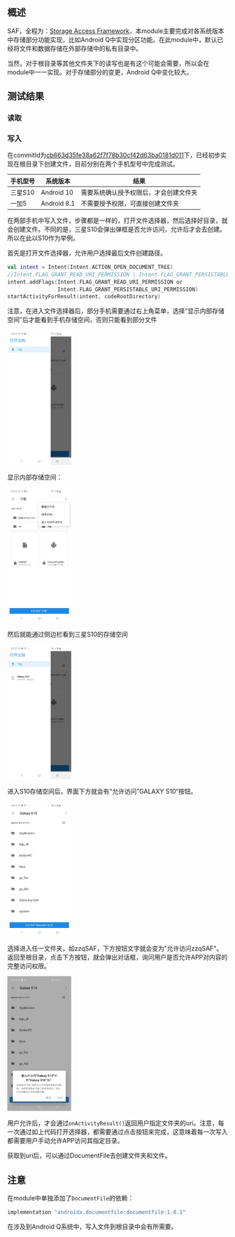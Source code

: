 ## 概述

SAF，全程为：[Storage Access Framework](https://developer.android.com/guide/topics/providers/document-provider)，本module主要完成对各系统版本中存储部分功能实现，比如Android Q中实现分区功能。在此module中，默认已经将文件和数据存储在外部存储中的私有目录中。

当然，对于根目录等其他文件夹下的读写也是有这个可能会需要，所以会在module中一一实现。对于存储部分的变更，Android Q中变化较大。

## 测试结果

### 读取



### 写入

在commitId为[cb663d35fe38a62f7f78b30cf42d63ba0181d011](https://gitee.com/fmzq/Multiple/commit/cb663d35fe38a62f7f78b30cf42d63ba0181d011)下，已经初步实现在根目录下创建文件，目前分别在两个手机型号中完成测试。

| 手机型号 | 系统版本    | 结果                                   |
| -------- | ----------- | -------------------------------------- |
| 三星S10  | Android 10  | 需要系统确认授予权限后，才会创建文件夹 |
| 一加5    | Android 8.1 | 不需要授予权限，可直接创建文件夹       |

在两部手机中写入文件，步骤都是一样的，打开文件选择器，然后选择好目录，就会创建文件。不同的是，三星S10会弹出弹框是否允许访问，允许后才会去创建。所以在此以S10作为举例。

首先是打开文件选择器，允许用户选择最后文件创建路径。

```kotlin
val intent = Intent(Intent.ACTION_OPEN_DOCUMENT_TREE)
//Intent.FLAG_GRANT_READ_URI_PERMISSION | Intent.FLAG_GRANT_PERSISTABLE_URI_PERMISSION
intent.addFlags(Intent.FLAG_GRANT_READ_URI_PERMISSION or
                Intent.FLAG_GRANT_PERSISTABLE_URI_PERMISSION)
startActivityForResult(intent, codeRootDirectory)
```

注意，在进入文件选择器后，部分手机需要通过右上角菜单，选择“显示内部存储空间”后才能看到手机存储空间，否则只能看到部分文件

<img src="../images/SAF/Screenshot_20200921-092426_Files.jpg" style="zoom:30%;" />

显示内部存储空间：

<img src="../images/SAF/Screenshot_20200921-092432_Files.jpg" style="zoom:30%;" />

然后就能通过侧边栏看到三星S10的存储空间

<img src="../images/SAF/Screenshot_20200921-092751_Files.jpg" style="zoom:30%;" />

进入S10存储空间后，界面下方就会有“允许访问”GALAXY S10“按钮。

<img src="../images/SAF/Screenshot_20200921-091639_Files.jpg" style="zoom:30%;" />

选择进入任一文件夹，如zzqSAF，下方按钮文字就会变为”允许访问zzqSAF"。返回至根目录，点击下方按钮，就会弹出对话框，询问用户是否允许APP对内容的完整访问权限。

<img src="../images/SAF/Screenshot_20200921-091647_Files.jpg" style="zoom:30%;" />

用户允许后，才会通过`onActivityResult()`返回用户指定文件夹的uri。注意，每一次通过如上代码打开选择器，都需要通过点击按钮来完成，这意味着每一次写入都需要用户手动允许APP访问其指定目录。

获取到uri后，可以通过DocumentFile去创建文件夹和文件。

## 注意

在module中单独添加了`DocumentFile`的依赖：

```groovy
implementation "androidx.documentfile:documentfile:1.0.1"
```

在涉及到Android Q系统中，写入文件到根目录中会有所需要。